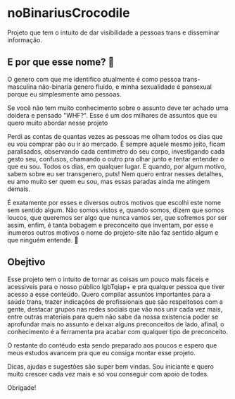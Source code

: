 # noBinariusCrocodile 

Projeto que tem o intuito de dar visibilidade a pessoas trans e disseminar informação.

## E por que esse nome? 	:monocle_face:

O genero com que me identifico atualmente é como pessoa trans-masculina não-binaria genero fluido, e minha sexualidade é pansexual porque eu simplesmente amo pessoas. 

Se você não tem muito conhecimento sobre o assunto deve ter achado uma doidera e pensado "WHF?". Esse é um dos milhares de assuntos que eu quero muito abordar nesse projeto

Perdi as contas de quantas vezes as pessoas me olham todos os dias que eu vou comprar pão ou ir ao mercado. É sempre aquele mesmo jeito, ficam paralisados, observando cada centimetro do seu corpo, investigando cada gesto seu, confusos, chamando o outro pra olhar junto e tentar entender o que eu sou. Todos os dias, em qualquer lugar. E quando, por algum motivo, sabem sobre eu ser transgenero, puts! Nem quero entrar nesses detalhes, eu amo muito ser quem eu sou, mas essas paradas ainda me atingem demais. 

É exatamente por esses e diversos outros motivos que escolhi este nome sem sentido algum. 
Não somos vistos e, quando somos, dizem que somos loucos, que queremos ser algo que nunca vamos ser, que sofremos por ser assim, enfim, é tanta bobagem e preconceito que inventam, por esse e inumeros outros motivos o nome do projeto-site não faz sentido algum e que ninguém entende. :clown_face:

## Obejtivo

Esse projeto tem o intuito de tornar as coisas um pouco mais fáceis e acessiveis para o nosso público lgbTqiap+ e pra qualquer pessoa que tiver acesso a esse conteúdo.
Quero compilar assuntos importantes para a saúde trans, trazer indicações de profissionais que são respeitosos com a gente, destacar grupos nas redes sociais que vão nos unir cada vez mais, entre outras materiais para quem não sabe da nossa existencia poder se aprofundar mais no assunto e deixar alguns preconceitos de lado, afinal, o conhecimento é a ferramenta pra acabar com qualquer tipo de preconceito.

O restante do contéudo esta sendo preparado aos poucos e espero que meus estudos avancem pra que eu consiga montar esse projeto.

Dicas, ajudas e sugestões são super bem vindas. Sou iniciante e quero muito crescer cada vez mais e só vou conseguir com apoio de todes.

Obrigade! 


